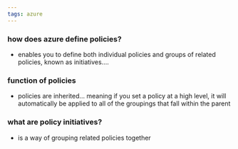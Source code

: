 ```yaml
---
tags: azure
---
```


### how does azure define policies?
- enables you to define both individual policies and groups of related policies, known as initiatives....

### function of policies
- policies are inherited... meaning if you set a policy at a high level, it will automatically be applied to all of the groupings that fall within the parent

### what are policy initiatives?
- is a way of grouping related policies together
